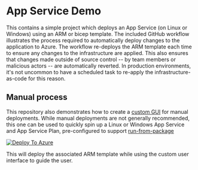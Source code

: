 # App Service Demo

This contains a simple project which deploys an App Service (on Linux or Windows) using an ARM or bicep template. The included GitHub workflow illustrates the process required to automatically deploy changes to the application to Azure. The workflow re-deploys the ARM template each time to ensure any changes to the infrastructure are applied. This also ensures that changes made outside of source control -- by team members or malicious actors -- are automatically reverted. In production environments, it's not uncommon to have a scheduled task to re-apply the infrastructure-as-code for this reason.

## Manual process

This repository also demonstrates how to create a [custom GUI](./env/main-ui.json) for manual deployments. While manual deployments are not generally recommended, this one can be used to quickly spin up a Linux or Windows App Service and App Service Plan, pre-configured to support [run-from-package](https://learn.microsoft.com/en-us/azure/app-service/deploy-run-package)

[![Deploy To Azure](https://aka.ms/deploytoazurebutton)](https://portal.azure.com/#blade/Microsoft_Azure_CreateUIDef/CustomDeploymentBlade/uri/https%3A%2F%2Fraw.githubusercontent.com%2Fkenmuse%2Fappservice-demo%2Fmain%2Fenv%2Fmain.json/uiFormDefinitionUri/https%3A%2F%2Fraw.githubusercontent.com%2Fkenmuse%2Fappservice-demo%2Fmain%2Fenv%2Fmain-ui.json)

This will deploy the associated ARM template while using the custom user interface to guide the user.
